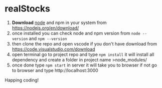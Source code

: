 # realStocks

1. **Download** [node](https://nodejs.org/en/download/) and npm in your system from https://nodejs.org/en/download/
2. once installed you can check node and npm version from `node --version` and `npm --version`
3. then clone the repo and open vscode if you don't have download  from https://code.visualstudio.com/download
4. open terminal go to project repo and type `npm install` it will install all dependency and create a folder in project name >node_modules/ 
5. once done type `npm start` in server it will take you to browser if not go to browser and type http://localhost:3000

Happing coding!

